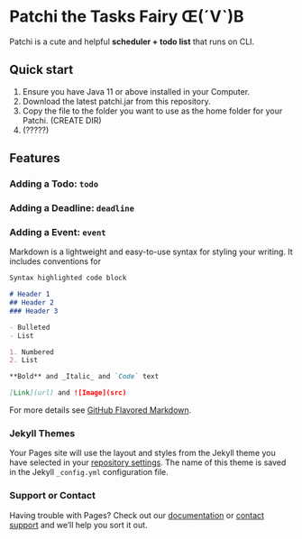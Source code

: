 # Patchi the Tasks Fairy Œ(ˊVˋ)B

Patchi is a cute and helpful **scheduler + todo list** that runs on CLI.

## Quick start

1. Ensure you have Java 11 or above installed in your Computer.
2. Download the latest patchi.jar from this repository.
3. Copy the file to the folder you want to use as the home folder for your Patchi. (CREATE DIR)
4. (?????)

## Features

### Adding a Todo: `todo`

### Adding a Deadline: `deadline`

### Adding a Event: `event`


Markdown is a lightweight and easy-to-use syntax for styling your writing. It includes conventions for

```markdown
Syntax highlighted code block

# Header 1
## Header 2
### Header 3

- Bulleted
- List

1. Numbered
2. List

**Bold** and _Italic_ and `Code` text

[Link](url) and ![Image](src)
```

For more details see [GitHub Flavored Markdown](https://guides.github.com/features/mastering-markdown/).

### Jekyll Themes

Your Pages site will use the layout and styles from the Jekyll theme you have selected in your [repository settings](https://github.com/aaapppsss/ip/settings/pages). The name of this theme is saved in the Jekyll `_config.yml` configuration file.

### Support or Contact

Having trouble with Pages? Check out our [documentation](https://docs.github.com/categories/github-pages-basics/) or [contact support](https://support.github.com/contact) and we’ll help you sort it out.
